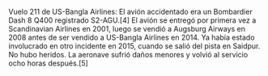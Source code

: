 Vuelo 211 de US-Bangla Airlines: El avión accidentado era un Bombardier Dash 8 Q400 registrado S2-AGU.[4]​ El avión se entregó por primera vez a Scandinavian Airlines en 2001, luego se vendió a Augsburg Airways en 2008 antes de ser vendido a US-Bangla Airlines en 2014. Ya había estado involucrado en otro incidente en 2015, cuando se salió del pista en Saidpur. No hubo heridos. La aeronave sufrió daños menores y volvió al servicio ocho horas después.[5]​
